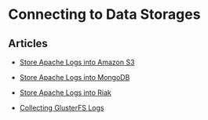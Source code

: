 # Connecting to Data Storages


## Articles

-   [Store Apache Logs into Amazon S3](/articles/apache-to-s3.md)


-   [Store Apache Logs into MongoDB](/articles/apache-to-mongodb.md)


-   [Store Apache Logs into Riak](/articles/apache-to-riak.md)


-   [Collecting GlusterFS Logs](/articles/collect-glusterfs-logs.md)
